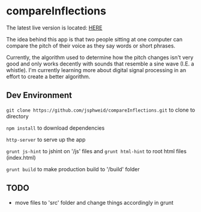 # compareInflections

The latest live version is located: [HERE](https://www.josephweidinger.com/compareInflections/)

The idea behind this app is that two people sitting at one computer can compare the pitch of their voice as they say words or short phrases.

Currently, the algorithm used to determine how the pitch changes isn't very good and only works decently with sounds that resemble a sine wave (I.E. a whistle). I'm currently learning more about digital signal processing in an effort to create a better algorithm.

## Dev Environment

`git clone https://github.com/jsphweid/compareInflections.git` to clone to directory

`npm install` to download dependencies

`http-server` to serve up the app

`grunt js-hint` to jshint on '/js' files and `grunt html-hint` to root html files (index.html)

`grunt build` to make production build to '/build' folder

## TODO

- move files to 'src' folder and change things accordingly in grunt
